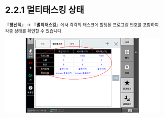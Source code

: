 # 2.2.1 멀티태스킹 상태

『**창선택**』 → 『**멀티태스킹**』에서 각각의 태스크에 할당된 프로그램 번호를 포함하여 각종 상태를 확인할 수 있습니다.

![ 그림 2‑4 멀티태스킹 모니터링 창](<../../_assets/image (6).png>)
